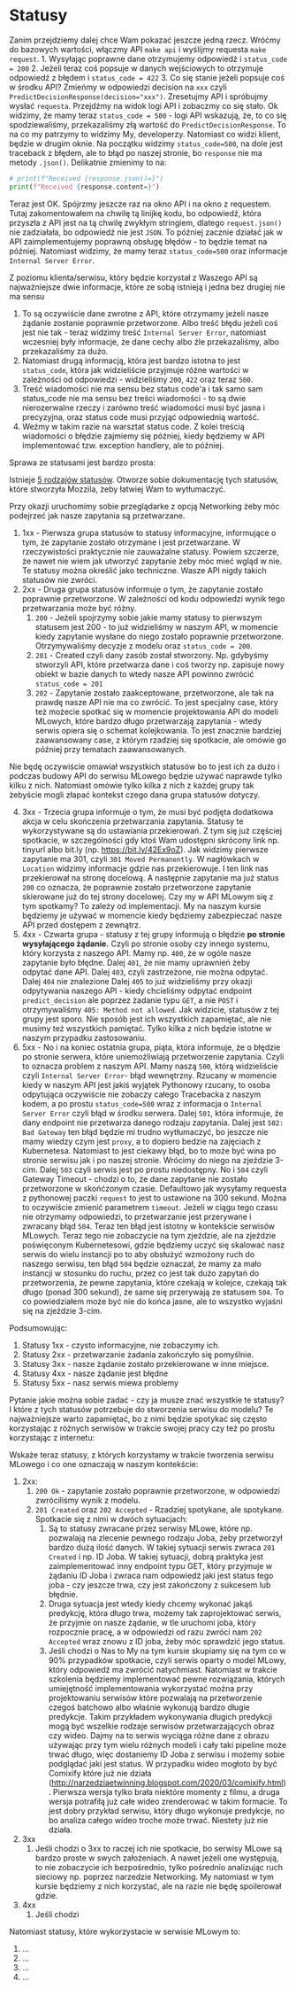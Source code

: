# Statusy

Zanim przejdziemy dalej chce Wam pokazać jeszcze jedną rzecz. Wróćmy do bazowych wartości, włączmy API `make api` i wyślijmy requesta `make request`.
	1. Wysyłając poprawne dane otrzymujemy odpowiedź i `status_code = 200`
	2. Jeżeli teraz coś popsuje w danych wejściowych to otrzymuje odpowiedź z błędem i `status_code = 422`
	3. Co się stanie jeżeli popsuje coś w środku API? Zmieńmy w odpowiedzi decision na `xxx` czyli `PredictDecisionResponse(decision="xxx")`. Zresetujmy API i spróbujmy wysłać `requesta`. Przejdźmy na widok logi API i zobaczmy co się stało. Ok widzimy, że mamy teraz `status_code = 500` - logi API wskazują, że, to co się spodziewaliśmy, przekazaliśmy złą wartość do `PredictDecisionResponse`. To na co my patrzymy to widzimy My, developerzy. Natomiast co widzi klient, będzie w drugim oknie. Na początku widzimy `status_code=500`, na dole jest traceback z błędem, ale to błąd po naszej stronie, bo `response` nie ma metody `.json()`. Delikatnie zmienimy to na:

```python
# print(f"Received {response.json()=}")  
print(f"Received {response.content=}")
```

Teraz jest OK. Spójrzmy jeszcze raz na okno API i na okno z requestem. Tutaj zakomentowałem na chwilę tą linijkę kodu, bo odpowiedź, która przyszła z API jest na tą chwilę zwykłym stringiem, dlatego `request.json()` nie zadziałała, bo odpowiedź nie jest `JSON`. To później zacznie działać jak w API zaimplementujemy poprawną obsługę błędów - to będzie temat na później. Natomiast widzimy, że mamy teraz `status_code=500` oraz informacje `Internal Server Error`. 

Z poziomu klienta/serwisu, który będzie korzystał z Waszego API są najważniejsze dwie informacje, które ze sobą istnieją i jedna bez drugiej nie ma sensu
1. To są oczywiście dane zwrotne z API, które otrzymamy jeżeli nasze żądanie zostanie poprawnie przetworzone. Albo treść błędu jeżeli coś jest nie tak - teraz widzimy treść `Internal Server Error`, natomiast wczesniej były informacje, że dane cechy albo źle przekazaliśmy, albo przekazaliśmy za dużo.
2. Natomiast drugą informacją, która jest bardzo istotna to jest `status_code`, która jak widzieliście przyjmuje różne wartości w zależności od odpowiedzi - widzieliśmy `200`, `422` oraz teraz `500`. 
3. Treść wiadomości nie ma sensu bez status code'a i tak samo sam status_code nie ma sensu bez treści wiadomości - to są dwie nierozerwalne rzeczy i zarówno treść wiadomości musi być jasna i precyzyjna, oraz status code musi przyjąć odpowiednią wartość.
4. Weźmy w takim razie na warsztat status code. Z kolei treścią wiadomości o błędzie zajmiemy się później, kiedy będziemy w API implementować tzw. exception handlery, ale to później.

Sprawa ze statusami jest bardzo prosta:

Istnieje [5 rodzajów statusów](https://developer.mozilla.org/en-US/docs/Web/HTTP/Status). Otworze sobie dokumentację tych statusów, które stworzyła Mozzila, żeby łatwiej Wam to wytłumaczyć. 

Przy okazji uruchomimy sobie przeglądarke z opcją Networking żeby móc podejrzeć jak nasze zapytania są przetwarzane.

1. 1xx - Pierwsza grupa statusów to statusy informacyjne, informujące o tym, że zapytanie zostało otrzymane i jest przetwarzane. W rzeczywistości praktycznie nie zauważalne statusy. Powiem szczerze, że nawet nie wiem jak utworzyć zapytanie żeby móc mieć wgląd w nie. Te statusy można określić jako techniczne. Wasze API nigdy takich statusów nie zwróci.
2. 2xx - Druga grupa statusów informuje o tym, że zapytanie zostało poprawnie przetworzone. W zależności od kodu odpowiedzi wynik tego przetwarzania może być różny. 
	1. `200` - Jeżeli spojrzymy sobie jakie mamy statusy to pierwszym statusem jest 200 - to już widzieliśmy w naszym API, w momencie kiedy zapytanie wysłane do niego zostało poprawnie przetworzone. Otrzymywaliśmy decyzje z modelu oraz `status_code = 200`.
	2. `201` - Created czyli dany zasób został stworzony. Np. gdybyśmy stworzyli API, które przetwarza dane i coś tworzy np. zapisuje nowy obiekt w bazie danych to wtedy nasze API powinno zwrócić `status_code = 201`
	3. `202` - Zapytanie zostało zaakceptowane, przetworzone, ale tak na prawdę nasze API nie ma co zwrócić. To jest specjalny case, który też możecie spotkać się w momencie projektowania API do modeli MLowych, które bardzo długo przetwarzają zapytania - wtedy serwis opiera się o schemat kolejkowania. To jest znacznie bardziej zaawansowany case, z którym rzadziej się spotkacie, ale omówie go później przy tematach zaawansowanych.

Nie będę oczywiście omawiał wszystkich statusów bo to jest ich za dużo i podczas budowy API do serwisu MLowego będzie używać naprawde tylko kilku z nich. Natomiast omówie tylko kilka z nich z każdej grupy tak żebyście mogli złapać kontekst czego dana grupa statusów dotyczy.

4. 3xx - Trzecia grupa informuje o tym, że musi być podjęta dodatkowa akcja w celu skończenia przetwarzania zapytania. Statusy te wykorzystywane są do ustawiania przekierowań. Z tym się już częściej spotkacie, w szczególności gdy ktoś Wam udostępni skrócony link np. tinyurl albo bit.ly (np. https://bit.ly/42Ex9oZ). Jak widzimy pierwsze zapytanie ma 301, czyli `301 Moved Permanently`. W nagłówkach w `Location` widzimy informacje gdzie nas przekierowuje. I ten link nas przekierował na stronę docelową. A następnie zapytanie ma już status `200` co oznacza, że poprawnie zostało przetworzone zapytanie skierowane już do tej strony docelowej. Czy my w API MLowym się z tym spotkamy? To zależy od implementacji. My na naszym kursie będziemy je używać w momencie kiedy będziemy zabezpieczać nasze API przed dostępem z zewnątrz.
5. 4xx - Czwarta grupa - statusy z tej grupy informują o błędzie **po stronie wysyłającego żądanie.** Czyli po stronie osoby czy innego systemu, który korzysta z naszego API. 
	Mamy np. `400`, że w ogóle nasze zapytanie było błędne. 
	Dalej `401`, że nie mamy uprawnień żeby odpytać dane API.
	Dalej `403`, czyli zastrzeżone, nie można odpytać.
	Dalej `404` nie znalezione
	Dalej `405` to już widzieliśmy przy okazji odpytywania naszego API - kiedy chcieliśmy odpytać endpoint `predict_decision` ale poprzez żadanie typu `GET`, a nie `POST` i otrzymywaliśmy `405: Method not allowed`.
	Jak widzicie, statusów z tej grupy jest sporo. Nie sposób jest ich wszystkich zapamiętać, ale nie musimy też wszystkich pamiętać. Tylko kilka z nich będzie istotne w naszym przypadku zastosowaniu.
1. 5xx - No i na koniec ostatnia grupa, piąta, która informuje, że o błędzie po stronie serwera, które uniemożliwiają przetworzenie zapytania. Czyli to oznacza problem z naszym API. 
   Mamy naszą `500`, którą widzieliście czyli `Internal Server Error`- błąd wewnętrzny. Rzucany w momencie kiedy w naszym API jest jakiś wyjątek Pythonowy rzucany, to osoba odpytująca oczywiście nie zobaczy całego Tracebacka z naszym kodem, a po prostu `status_code=500` wraz z informacja o `Internal Server Error` czyli błąd w środku serwera.
   Dalej `501`, która informuje, że dany endpoint nie przetwarza danego rodzaju zapytania. 
   Dalej jest `502: Bad Gateway` ten błąd będzie mi trudno wytłumaczyć, bo jeszcze nie mamy wiedzy czym jest  `proxy`, a to dopiero bedzie na zajęciach z Kubernetesa. Natomiast to jest ciekawy błąd, bo to może być wina po stronie serwisu jak i po naszej stronie. Wrócimy do niego na zjeździe 3-cim.
   Dalej `503` czyli serwis jest po prostu niedostępny. 
   No i `504` czyli Gateway Timeout - chodzi o to, że dane zapytanie nie zostało przetworzone w skońćzonym czasie. Defaultowo jak wysyłamy requesta z pythonowej paczki `request` to jest to ustawione na 300 sekund. Można to oczywiście zmienić parametrem `timeout`. Jeżeli w ciągu tego czasu nie otrzymamy odpowiedzi, to przetwarzanie jest przerywane i zwracany błąd `504`. Teraz ten błąd jest istotny w kontekście serwisów MLowych. Teraz tego nie zobaczycie na tym zjeździe, ale na zjeździe poświęconym Kubernetesowi, gdzie będziemy uczyć się skalować nasz serwis do wielu instancji po to aby obsłużyć wzmożony ruch do naszego serwisu, ten błąd `504` będzie oznaczał, że mamy za mało instancji w stosunku do ruchu, przez co jest tak dużo zapytań do przetworzenia, że pewne zapytania, które czekają w kolejce, czekają tak długo (ponad 300 sekund), że same się przerywają ze statusem `504`. To co powiedziałem może być nie do końca jasne, ale to wszystko wyjaśni się na zjeździe 3-cim.

Podsumowując:

1. Statusy 1xx - czysto informacyjne, nie zobaczymy ich.
2. Statusy 2xx - przetwarzanie żadania zakończyło się pomyślnie.
3. Statusy 3xx - nasze żądanie zostało przekierowane w inne miejsce.
4. Statusy 4xx - nasze żądanie jest błędne
5. Statusy 5xx - nasz serwis miewa problemy

Pytanie jakie można sobie zadać - czy ja musze znać wszystkie te statusy? I które z tych statusów potrzebuje do stworzenia serwisu do modelu? Te najważniejsze warto zapamiętać, bo z nimi będzie spotykać się często korzystając z różnych serwisów w trakcie swojej pracy czy też po prostu korzystając z internetu:

Wskaże teraz statusy, z których korzystamy w trakcie tworzenia serwisu MLowego i co one oznaczają w naszym kontekście:

1. 2xx:
	1. `200 Ok` - zapytanie zostało poprawnie przetworzone, w odpowiedzi zwróciliśmy wynik z modelu. 
	2. `201 Created` oraz `202 Accepted` - Rzadziej spotykane, ale spotykane. Spotkacie się z nimi w dwóch sytuacjach:
		1. Są to statusy zwracane przez serwisy MLowe, które np. pozwalają na zlecenie pewnego rodzaju Joba, żeby przetworzył bardzo dużą ilość danych. W takiej sytuacji serwis zwraca `201 Created` i np. ID Joba. W takiej sytuacji, dobrą praktyka jest zaimplementować inny endpoint typu GET, który przyjmuje w żądaniu ID Joba i zwraca nam odpowiedź jaki jest status tego joba - czy jeszcze trwa, czy jest zakończony z sukcesem lub błędnie.
		2. Druga sytuacja jest wtedy kiedy chcemy wykonać jakąś predykcję, która długo trwa, możemy tak zaprojektować serwis, że przyjmie on nasze żądanie, w tle uruchomi joba, który rozpocznie pracę, a w odpowiedzi od razu zwróci nam `202 Accepted` wraz znowu z ID joba, żeby móc sprawdzić jego status.
		3. Jeśli chodzi o Nas to My na tym kursie skupiamy się na tym co w 90% przypadków spotkacie, czyli serwis oparty o model MLowy, który odpowiedź ma zwrócić natychmiast. Natomiast w trakcie szkolenia będziemy implementować pewne rozwiązania, których umiejętność implementowania wykorzystać można przy projektowaniu serwisów które pozwalają na przetworzenie czegoś batchowo albo właśnie wykonują bardzo długie predykcje. Takim przykładem wykonywania długich predykcji mogą być wszelkie rodzaje serwisów przetwarzających obraz czy wideo. Dajmy na to serwis wyciąga różne dane z obrazu używając przy tym wielu różnych modeli i cały taki pipeline może trwać długo, więc dostaniemy ID Joba z serwisu i możemy sobie podglądać jaki jest status. W przypadku wideo mogłoto by być Comixify które już nie działa (http://narzedziaetwinning.blogspot.com/2020/03/comixify.html). Pierwsza wersja tylko brała niektóre momenty z filmu, a druga wersja potrafiłą już całe wideo zrenderować w takim formacie. To jest dobry przykład serwisu, który długo wykonuje predykcje, no bo analiza całego wideo troche może trwać. Niestety już nie działa.
2. 3xx
	1. Jeśli chodzi o 3xx to raczej ich nie spotkacie, bo serwisy MLowe są bardzo proste w swych założeniach. A nawet jeżeli one występują, to nie zobaczycie ich bezpośrednio, tylko pośrednio analizując ruch sieciowy np. poprzez narzedzie Networking. My natomiast w tym kursie będziemy z nich korzystać, ale na razie nie będę spoilerował gdzie.
3. 4xx
	1. Jeśli chodzi 

Natomiast statusy, które wykorzystacie w serwisie MLowym to:

1. ...
2. ...
3. ...
4. ...